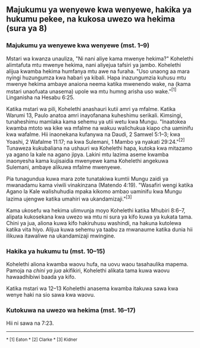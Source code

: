 ## Majukumu ya wenyewe kwa wenyewe, hakika ya hukumu pekee, na kukosa uwezo wa hekima (sura ya 8)

### Majukumu ya wenyewe kwa wenyewe (mst. 1–9)

Mstari wa kwanza unauliza, "Ni nani aliye kama mwenye hekima?" Kohelethi alimtafuta mtu mwenye hekima, nani aliyejua tafsiri ya jambo. Kohelethi alijua kwamba hekima humfanya mtu awe na furaha. "Uso unaong aa mara nyingi huzungumza kwa habari ya kibali. Hapa inazungumzia kuhusu mtu mwenye hekima ambaye anaiona neema katika mwenendo wake, na (kama mstari unaofuata unasema) upole wa mtu humng arisha uso wake."<sup>[1]</sup> Linganisha na Hesabu 6:25.

Katika mstari wa pili, Kohelethi anashauri kutii amri ya mfalme. Katika Warumi 13, Paulo anatoa amri inayofanana kuheshimu serikali. Kimsingi, tunaheshimu mamlaka kama sehemu ya utii wetu kwa Mungu. "Inaatokea kwamba mtoto wa kike wa mfalme na wakuu walichukua kiapo cha uaminifu kwa wafalme. Hii inaonekana kufanywa na Daudi, 2 Samwel 5:1–3; kwa Yoashi, 2 Wafalme 11:17; na kwa Sulemani, 1 Mambo ya nyakati 29:24."<sup>[2]</sup> Tunaweza kukubaliana na ushauri wa Kohelethi hapa, kutoka kwa mitazamo ya agano la kale na agano jipya. Lakini mtu lazima aseme kwamba inaonyesha kama kujisaidia mwenyewe kama Kohelethi angekuwa Sulemani, ambaye alikuwa mfalme mwenyewe.

Pia tunagundua kuwa mara zote tunatakiwa kumtii Mungu zaidi ya mwanadamu kama viwili vinakinzana (Matendo 4:19). "Wasafiri wengi katika Agano la Kale walishuhudia mpaka kikomo ambao uaminifu kwa Mungu lazima ujengwe katika umahiri wa ukandamizaji."<sup>[3]</sup>

Kama ukosefu wa hekima ulimvunja moyo Kohelethi katika Mhubiri 8:6–7, alipata kukosekana kwa uwezo wa mtu ni sura ya kifo kuwa ya kukata tama. Chini ya jua, aliona kuwa kifo hakiruhusu washindi, na hakuna kutolewa katika vita hiyo. Alijua kuwa sehemu ya taabu za mwanaume katika dunia hii ilikuwa itawaliwe na ukandamizaji mwingine.

### Hakika ya hukumu tu (mst. 10–15)

Kohelethi aliona kwamba waovu hufa, na uovu waou tasahaulika mapema. Pamoja na _chini ya jua_ akifikiri, Kohelethi alikata tama kuwa waovu hawaadhibiwi baada ya kifo.

Katika mstari wa 12–13 Kohelethi anasema kwamba itakuwa sawa kwa wenye haki na sio sawa kwa waovu.

### Kutokuwa na uwezo wa hekima (mst. 16–17)

Hii ni sawa na 7:23.

---

<small>
* [1] Eaton
* [2] Clarke
* [3] Kidner
</small>

